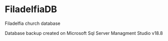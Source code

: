 # FiladelfiaDB
Filadelfia church database

Database backup created on Microsoft Sql Server Managment Studio v18.8
